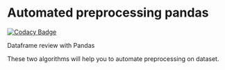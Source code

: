 # Automated preprocessing pandas

[![Codacy Badge](https://api.codacy.com/project/badge/Grade/464c9e28a592413489d1a36f776b0d01)](https://app.codacy.com/manual/antoninlefevre45/Automated_preprocessing_Pandas?utm_source=github.com&utm_medium=referral&utm_content=antonin-lfv/Automated_preprocessing_Pandas&utm_campaign=Badge_Grade_Dashboard)

 Dataframe review with Pandas
 
 These two algorithms will help you to automate preprocessing on dataset.
